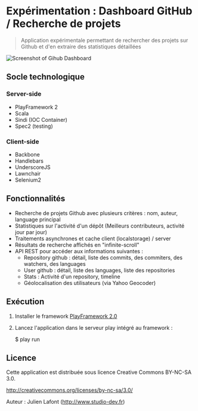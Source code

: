# Expérimentation : Dashboard GitHub / Recherche de projets

> Application expérimentale permettant de rechercher des projets sur Github et d'en extraire des statistiques détaillées

![Screenshot of Gihub Dashboard](http://up.studio-dev.fr/_/capturedcran20120421225940.png)

## Socle technologique

### Server-side 

* PlayFramework 2 
* Scala
* Sindi (IOC Container)
* Spec2 (testing)

### Client-side

* Backbone
* Handlebars
* UnderscoreJS
* Lawnchair
* Selenium2

## Fonctionnalités

* Recherche de projets Github avec plusieurs critères : nom, auteur, language principal
* Statistiques sur l'activité d'un dépôt (Meilleurs contributeurs, activité jour par jour)
* Traitements asynchrones et cache client (localstorage) / server
* Résultats de recherche affichés en "infinite-scroll"
* API REST pour accéder aux informations suivantes :
  * Repository github : détail, liste des commits, des commiters, des watchers, des languages
  * User github : détail, liste des languages, liste des repositories
  * Stats : Activité d'un repository, timeline
  * Géolocalisation des utilisateurs (via Yahoo Geocoder)

## Exécution

1. Installer le framework [PlayFramework 2.0](https://github.com/playframework/Play20) 

2. Lancez l'application dans le serveur play intégré au framework :

    $ play run

## Licence

Cette application est distribuée sous licence Creative Commons BY-NC-SA 3.0.

http://creativecommons.org/licenses/by-nc-sa/3.0/

Auteur : Julien Lafont (http://www.studio-dev.fr)
